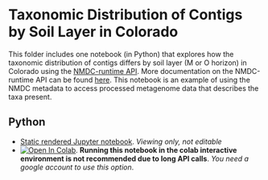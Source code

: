 # Taxonomic Distribution of Contigs by Soil Layer in Colorado

This folder includes one notebook (in Python) that explores how the taxonomic distribution of contigs differs by soil layer (M or O horizon) in Colorado using the [NMDC-runtime API](https://api.microbiomedata.org/docs#). More documentation on the NMDC-runtime API can be found [here](https://github.com/microbiomedata/NMDC_documentation/blob/main/docs/howto_guides/api_gui.md). This notebook is an example of using the NMDC metadata to access processed metagenome data that describes the taxa present. 

## Python
- [Static rendered Jupyter notebook](https://nbviewer.org/github/microbiomedata/notebook_hackathons/blob/main/taxonomic_dist_by_soil_layer/python/taxonomic_dist_soil_layer.ipynb). _Viewing only, not editable_
- [![Open In Colab](https://colab.research.google.com/assets/colab-badge.svg)](https://colab.research.google.com/github/microbiomedata/notebook_hackathons/blob/main/taxonomic_dist_by_soil_layer/python/taxonomic_dist_soil_layer.ipynb).  **Running this notebook in the colab interactive environment is not recommended due to long API calls**. _You need a google account to use this option_. 
